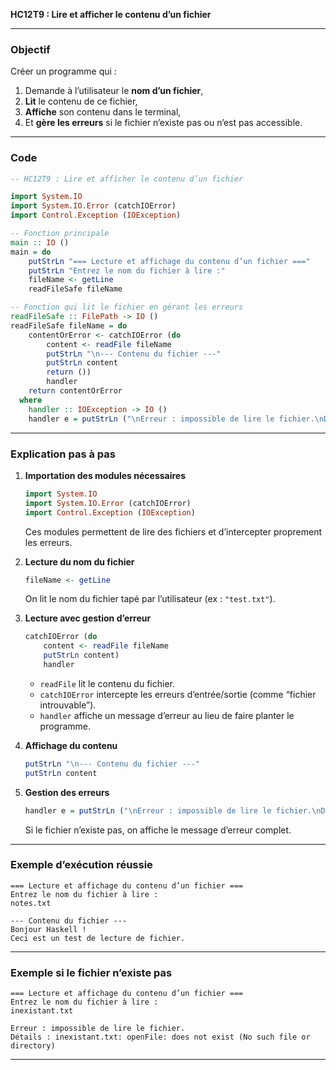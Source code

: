 **HC12T9 : Lire et afficher le contenu d’un fichier**

---

###  **Objectif**

Créer un programme qui :

1. Demande à l’utilisateur le **nom d’un fichier**,
2. **Lit** le contenu de ce fichier,
3. **Affiche** son contenu dans le terminal,
4. Et **gère les erreurs** si le fichier n’existe pas ou n’est pas accessible.

---

###  **Code**

```haskell
-- HC12T9 : Lire et afficher le contenu d’un fichier

import System.IO
import System.IO.Error (catchIOError)
import Control.Exception (IOException)

-- Fonction principale
main :: IO ()
main = do
    putStrLn "=== Lecture et affichage du contenu d’un fichier ==="
    putStrLn "Entrez le nom du fichier à lire :"
    fileName <- getLine
    readFileSafe fileName

-- Fonction qui lit le fichier en gérant les erreurs
readFileSafe :: FilePath -> IO ()
readFileSafe fileName = do
    contentOrError <- catchIOError (do
        content <- readFile fileName
        putStrLn "\n--- Contenu du fichier ---"
        putStrLn content
        return ())
        handler
    return contentOrError
  where
    handler :: IOException -> IO ()
    handler e = putStrLn ("\nErreur : impossible de lire le fichier.\nDétails : " ++ show e)
```

---

###  **Explication pas à pas**

1. **Importation des modules nécessaires**

   ```haskell
   import System.IO
   import System.IO.Error (catchIOError)
   import Control.Exception (IOException)
   ```

   Ces modules permettent de lire des fichiers et d’intercepter proprement les erreurs.

2. **Lecture du nom du fichier**

   ```haskell
   fileName <- getLine
   ```

   On lit le nom du fichier tapé par l’utilisateur (ex : `"test.txt"`).

3. **Lecture avec gestion d’erreur**

   ```haskell
   catchIOError (do
       content <- readFile fileName
       putStrLn content)
       handler
   ```

   * `readFile` lit le contenu du fichier.
   * `catchIOError` intercepte les erreurs d’entrée/sortie (comme “fichier introuvable”).
   * `handler` affiche un message d’erreur au lieu de faire planter le programme.

4. **Affichage du contenu**

   ```haskell
   putStrLn "\n--- Contenu du fichier ---"
   putStrLn content
   ```

5. **Gestion des erreurs**

   ```haskell
   handler e = putStrLn ("\nErreur : impossible de lire le fichier.\nDétails : " ++ show e)
   ```

   Si le fichier n’existe pas, on affiche le message d’erreur complet.

---

###  **Exemple d’exécution réussie**

```
=== Lecture et affichage du contenu d’un fichier ===
Entrez le nom du fichier à lire :
notes.txt

--- Contenu du fichier ---
Bonjour Haskell !
Ceci est un test de lecture de fichier.
```

---

### **Exemple si le fichier n’existe pas**

```
=== Lecture et affichage du contenu d’un fichier ===
Entrez le nom du fichier à lire :
inexistant.txt

Erreur : impossible de lire le fichier.
Détails : inexistant.txt: openFile: does not exist (No such file or directory)
```

---
